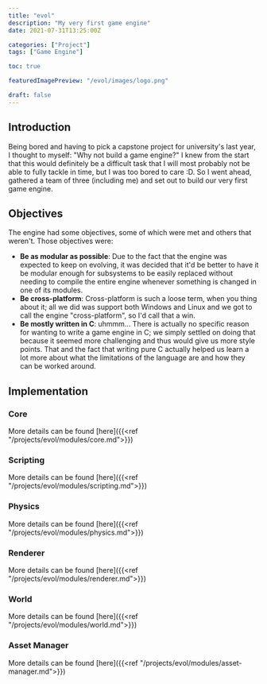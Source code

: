 ```yaml
---
title: "evol"
description: "My very first game engine"
date: 2021-07-31T13:25:00Z

categories: ["Project"]
tags: ["Game Engine"]

toc: true

featuredImagePreview: "/evol/images/logo.png"

draft: false
---
```


## Introduction
Being bored and having to pick a capstone project for university's last year, I
thought to myself: "Why not build a game engine?" I knew from the start that
this would definitely be a difficult task that I will most probably not be able
to fully tackle in time, but I was too bored to care :D. So I went ahead,
gathered a team of three (including me) and set out to build our very first game
engine.

## Objectives

The engine had some objectives, some of which were met and others that weren't.
Those objectives were:

- **Be as modular as possible**: Due to the fact that the engine was
    expected to keep on evolving, it was decided that it'd be better to have
    it be modular enough for subsystems to be easily replaced without
    needing to compile the entire engine whenever something is changed in
    one of its modules.
- **Be cross-platform**: Cross-platform is such a loose term, when you thing
    about it; all we did was support both Windows and Linux and we got to
    call the engine "cross-platform", so I'd call that a win.
- **Be mostly written in C**: uhmmm... There is actually no specific reason
    for wanting to write a game engine in C; we simply settled on doing that
    because it seemed more challenging and thus would give us more style
    points. That and the fact that writing pure C actually helped us learn a
    lot more about what the limitations of the language are and how they can
    be worked around.

## Implementation

### Core
More details can be found [here]({{<ref "/projects/evol/modules/core.md">}})
### Scripting
More details can be found [here]({{<ref "/projects/evol/modules/scripting.md">}})
### Physics
More details can be found [here]({{<ref "/projects/evol/modules/physics.md">}})
### Renderer
More details can be found [here]({{<ref "/projects/evol/modules/renderer.md">}})
### World
More details can be found [here]({{<ref "/projects/evol/modules/world.md">}})
### Asset Manager
More details can be found [here]({{<ref "/projects/evol/modules/asset-manager.md">}})
